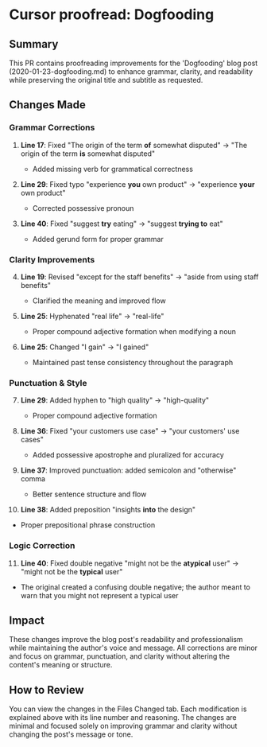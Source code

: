 # Cursor proofread: Dogfooding

## Summary
This PR contains proofreading improvements for the 'Dogfooding' blog post (2020-01-23-dogfooding.md) to enhance grammar, clarity, and readability while preserving the original title and subtitle as requested.

## Changes Made

### Grammar Corrections
1. **Line 17**: Fixed "The origin of the term **of** somewhat disputed" → "The origin of the term **is** somewhat disputed"
   - Added missing verb for grammatical correctness

2. **Line 29**: Fixed typo "experience **you** own product" → "experience **your** own product"
   - Corrected possessive pronoun

3. **Line 40**: Fixed "suggest **try** eating" → "suggest **trying to** eat"
   - Added gerund form for proper grammar

### Clarity Improvements
4. **Line 19**: Revised "except for the staff benefits" → "aside from using staff benefits"
   - Clarified the meaning and improved flow

5. **Line 25**: Hyphenated "real life" → "real-life"
   - Proper compound adjective formation when modifying a noun

6. **Line 25**: Changed "I gain" → "I gained"
   - Maintained past tense consistency throughout the paragraph

### Punctuation & Style
7. **Line 29**: Added hyphen to "high quality" → "high-quality"
   - Proper compound adjective formation

8. **Line 36**: Fixed "your customers use case" → "your customers' use cases"
   - Added possessive apostrophe and pluralized for accuracy

9. **Line 37**: Improved punctuation: added semicolon and "otherwise" comma
   - Better sentence structure and flow

10. **Line 38**: Added preposition "insights **into** the design"
   - Proper prepositional phrase construction

### Logic Correction
11. **Line 40**: Fixed double negative "might not be the **atypical** user" → "might not be the **typical** user"
   - The original created a confusing double negative; the author meant to warn that you might not represent a typical user

## Impact
These changes improve the blog post's readability and professionalism while maintaining the author's voice and message. All corrections are minor and focus on grammar, punctuation, and clarity without altering the content's meaning or structure.

## How to Review
You can view the changes in the Files Changed tab. Each modification is explained above with its line number and reasoning. The changes are minimal and focused solely on improving grammar and clarity without changing the post's message or tone.